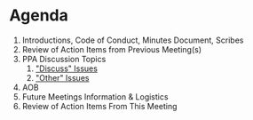 # Agenda

1. Introductions, Code of Conduct, Minutes Document, Scribes
1. Review of Action Items from Previous Meeting(s)
1. PPA Discussion Topics
   1. ["Discuss" Issues](https://github.com/w3c/ppa/issues?q=state%3Aopen%20label%3A%22discuss%22)
   2. ["Other" Issues](https://github.com/patcg/ppa-api/issues?q=state%3Aopen%20-label%3A%22discuss%22%20%20is%3Aissue)
1. AOB
2. Future Meetings Information & Logistics
3. Review of Action Items From This Meeting
